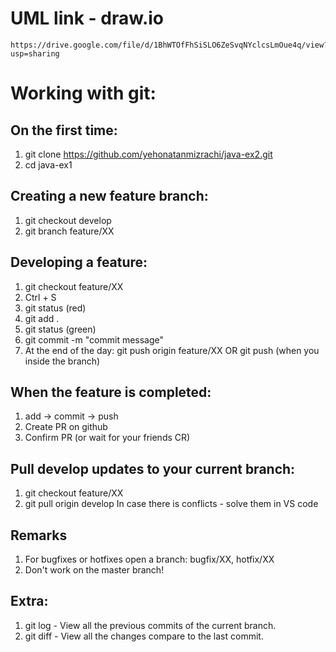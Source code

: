 # UML link - draw.io
```
https://drive.google.com/file/d/1BhWTOfFhSiSLO6ZeSvqNYclcsLmOue4q/view?usp=sharing
```
# Working with git:

## On the first time:
1) git clone https://github.com/yehonatanmizrachi/java-ex2.git
2) cd java-ex1

## Creating a new feature branch:
1) git checkout develop
2) git branch feature/XX

## Developing a feature:
1) git checkout feature/XX
2) Ctrl + S
3) git status (red)
4) git add .
5) git status (green)
6) git commit -m "commit message"
7) At the end of the day: git push origin feature/XX OR git push (when you inside the branch)

## When the feature is completed:
1) add -> commit -> push
2) Create PR on github
3) Confirm PR (or wait for your friends CR)

## Pull develop updates to your current branch:
1) git checkout feature/XX
2) git pull origin develop
In case there is conflicts - solve them in VS code

## Remarks
1) For bugfixes or hotfixes open a branch: bugfix/XX, hotfix/XX
2) Don't work on the master branch!

## Extra:
1) git log - View all the previous commits of the current branch.
2) git diff - View all the changes compare to the last commit.
